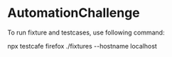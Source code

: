 # AutomationChallenge

To run fixture and testcases, use following command:

 npx testcafe firefox ./fixtures --hostname localhost
